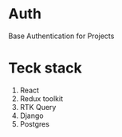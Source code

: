 # Auth
Base Authentication for Projects

# Teck stack
1. React
2. Redux toolkit
3. RTK Query
4. Django
5. Postgres
